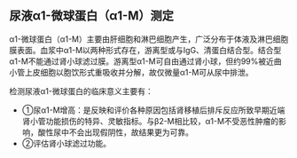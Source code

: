 ## 尿液α1-微球蛋白（α1-M）测定
α1-微球蛋白（α1-M）主要由肝细胞和淋巴细胞产生，广泛分布于体液及淋巴细胞膜表面。血浆中α1-M以两种形式存在，游离型或与IgG、清蛋白结合型。结合型α1-M不能通过肾小球滤过膜。游离型α1-M可自由通过肾小球，但约99%被近曲小管上皮细胞以胞饮形式重吸收并分解，故仅微量α1-M可从尿中排泄。

检测尿液α1-微球蛋白的临床意义主要有：
 - ①尿α1-M增高：是反映和评价各种原因包括肾移植后排斥反应所致早期近端肾小管功能损伤的特异、灵敏指标。与β2-M相比较，α1-M不受恶性肿瘤的影响，酸性尿中不会出现假阴性，故结果更为可靠。
 - ②评估肾小球滤过功能。
